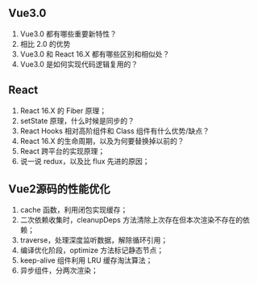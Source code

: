 ## Vue3.0

1. Vue3.0 都有哪些重要新特性？
2. 相比 2.0 的优势
3. Vue3.0 和  React 16.X 都有哪些区别和相似处？
4. Vue3.0 是如何实现代码逻辑复用的？

## React

1. React 16.X  的 Fiber 原理；
2. setState 原理，什么时候是同步的？
3. React Hooks 相对高阶组件和 Class 组件有什么优势/缺点？
4. React 16.X 的生命周期，以及为何要替换掉以前的？
5. React 跨平台的实现原理；
6. 说一说 redux，以及比 flux 先进的原因；

## Vue2源码的性能优化

1. cache 函数，利用闭包实现缓存；
2. 二次依赖收集时，cleanupDeps 方法清除上次存在但本次渲染不存在的依赖；
3. traverse，处理深度监听数据，解除循环引用；
4. 编译优化阶段，optimize 方法标记静态节点；
5. keep-alive 组件利用 LRU 缓存淘汰算法；
6. 异步组件，分两次渲染；
